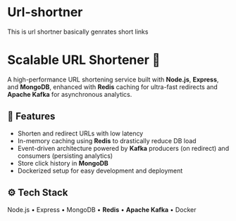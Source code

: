 # Url-shortner
This is url shortner basically genrates short links 
# Scalable URL Shortener 🚀

A high-performance URL shortening service built with **Node.js**, **Express**, and **MongoDB**, enhanced with **Redis** caching for ultra-fast redirects and **Apache Kafka** for asynchronous analytics.

## 🔧 Features
- Shorten and redirect URLs with low latency
- In-memory caching using **Redis** to drastically reduce DB load
- Event-driven architecture powered by **Kafka** producers (on redirect) and consumers (persisting analytics)
- Store click history in **MongoDB**
- Dockerized setup for easy development and deployment

## ⚙️ Tech Stack
Node.js • Express • MongoDB • **Redis** • **Apache Kafka** • Docker
